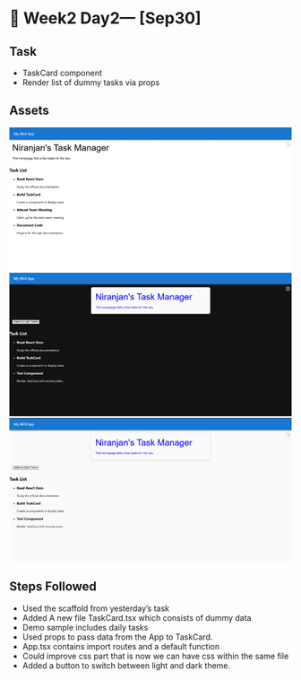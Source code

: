# 📝 Week2 Day2— [Sep30]

## Task
- TaskCard component
- Render list of dummy tasks via props

## Assets

![Screenshot 1](./my-mui-app/src/assets/image1.png)
![Screenshot 2](./my-mui-app/src/assets/image2.png)
![Screenshot 3](./my-mui-app/src/assets/image3.png)

## Steps Followed

- 	Used the scaffold from yesterday’s task
-	Added A new file TaskCard.tsx which consists of dummy data 
-	Demo sample includes daily tasks
-	Used props to pass data from the App to TaskCard.
-	App.tsx contains import routes and a default function
-	Could improve css part that is now we can have css within the same file
-	Added a button to switch between light and dark theme.
